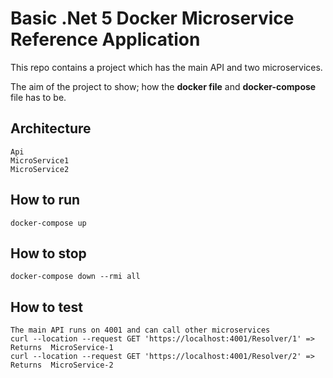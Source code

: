 # Basic .Net 5 Docker Microservice Reference Application 
This repo contains a project which has the main API and two microservices.  

The aim of the project to show; how the **docker file** and **docker-compose** file has to be. 

  ## Architecture   
    Api  
    MicroService1  
    MicroService2  
    
  ## How to run 
    docker-compose up
    
  ## How to stop 
    docker-compose down --rmi all

  ## How to test
    The main API runs on 4001 and can call other microservices
    curl --location --request GET 'https://localhost:4001/Resolver/1' => Returns  MicroService-1
    curl --location --request GET 'https://localhost:4001/Resolver/2' => Returns  MicroService-2
